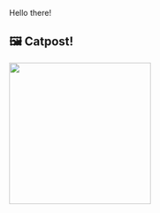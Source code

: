 Hello there!



## 🖼️ Catpost!

<sub>
    <img src="https://cdn2.thecatapi.com/images/e40.jpg" height="256">
</sub>

